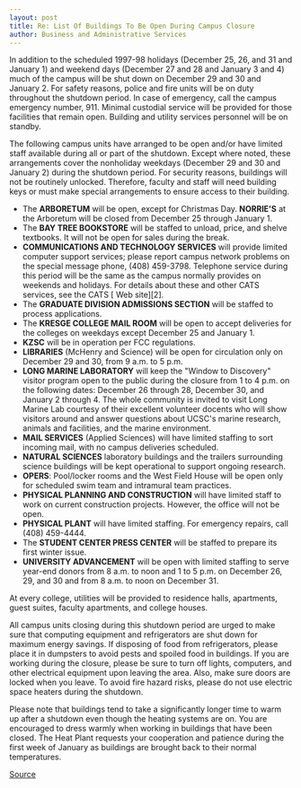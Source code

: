 ```yaml
---
layout: post
title: Re: List Of Buildings To Be Open During Campus Closure
author: Business and Administrative Services
---
```


In addition to the scheduled 1997-98 holidays (December 25, 26, and 31 and January 1) and weekend days (December 27 and 28 and January 3 and 4) much of the campus will be shut down on December 29 and 30 and January 2\. For safety reasons, police and fire units will be on duty throughout the shutdown period. In case of emergency, call the campus emergency number, 911\. Minimal custodial service will be provided for those facilities that remain open. Building and utility services personnel will be on standby.

The following campus units have arranged to be open and/or have limited staff available during all or part of the shutdown. Except where noted, these arrangements cover the nonholiday weekdays (December 29 and 30 and January 2) during the shutdown period. For security reasons, buildings will not be routinely unlocked. Therefore, faculty and staff will need building keys or must make special arrangements to ensure access to their building.

* The **ARBORETUM** will be open, except for Christmas Day. **NORRIE'S** at the Arboretum will be closed from December 25 through January 1.
* The **BAY TREE BOOKSTORE** will be staffed to unload, price, and shelve textbooks. It will not be open for sales during the break.
* **COMMUNICATIONS AND TECHNOLOGY SERVICES** will provide limited computer support services; please report campus network problems on the special message phone, (408) 459-3798. Telephone service during this period will be the same as the campus normally provides on weekends and holidays. For details about these and other CATS services, see the CATS  [ Web site][2].
* The **GRADUATE DIVISION ADMISSIONS SECTION** will be staffed to process applications.
* The **KRESGE COLLEGE MAIL ROOM** will be open to accept deliveries for the colleges on weekdays except December 25 and January 1.
* **KZSC** will be in operation per FCC regulations.
* **LIBRARIES** (McHenry and Science) will be open for circulation only on December 29 and 30, from 9 a.m. to 5 p.m.
* **LONG MARINE LABORATORY** will keep the "Window to Discovery" visitor program open to the public during the closure from 1 to 4 p.m. on the following dates: December 26 through 28, December 30, and January 2 through 4. The whole community is invited to visit Long Marine Lab courtesy of their excellent volunteer docents who will show visitors around and answer questions about UCSC's marine research, animals and facilities, and the marine environment.
* **MAIL SERVICES** (Applied Sciences) will have limited staffing to sort incoming mail, with no campus deliveries scheduled.
* **NATURAL SCIENCES** laboratory buildings and the trailers surrounding science buildings will be kept operational to support ongoing research.
* **OPERS**: Pool/locker rooms and the West Field House will be open only for scheduled swim team and intramural team practices.
* **PHYSICAL PLANNING AND CONSTRUCTION** will have limited staff to work on current construction projects. However, the office will not be open.
* **PHYSICAL PLANT** will have limited staffing. For emergency repairs, call (408) 459-4444.
* The **STUDENT CENTER PRESS CENTER** will be staffed to prepare its first winter issue.
* **UNIVERSITY ADVANCEMENT** will be open with limited staffing to serve year-end donors from 8 a.m. to noon and 1 to 5 p.m. on December 26, 29, and 30 and from 8 a.m. to noon on December 31.

At every college, utilities will be provided to residence halls, apartments, guest suites, faculty apartments, and college houses.

All campus units closing during this shutdown period are urged to make sure that computing equipment and refrigerators are shut down for maximum energy savings. If disposing of food from refrigerators, please place it in dumpsters to avoid pests and spoiled food in buildings. If you are working during the closure, please be sure to turn off lights, computers, and other electrical equipment upon leaving the area. Also, make sure doors are locked when you leave. To avoid fire hazard risks, please do not use electric space heaters during the shutdown.

Please note that buildings tend to take a significantly longer time to warm up after a shutdown even though the heating systems are on. You are encouraged to dress warmly when working in buildings that have been closed. The Heat Plant requests your cooperation and patience during the first week of January as buildings are brought back to their normal temperatures.

[Source](http://www1.ucsc.edu/oncampus/currents/97-12-08/campus.close.htm "Permalink to List of open buildings during campus closure: 12-08-97")
